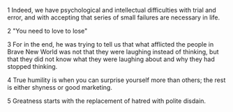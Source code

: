 1 Indeed, we have psychological and intellectual difficulties with trial and error, and with accepting that series of small failures are necessary in life. 

2 "You need to love to lose"

3 For in the end, he was trying to tell us that what afflicted the people in Brave New World was not that they were laughing instead of thinking, but that they did not know what they were laughing about and why they had stopped thinking.

4 True humility is when you can surprise yourself more than others; the rest is either shyness or good marketing.

5 Greatness starts with the replacement of hatred with polite disdain.